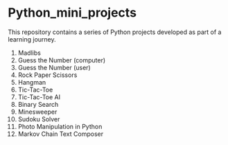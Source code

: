 # Python_mini_projects
This repository contains a series of Python projects developed as part of a learning journey.
1. Madlibs
2. Guess the Number (computer)
3. Guess the Number (user)
4. Rock Paper Scissors
5. Hangman
6. Tic-Tac-Toe
7. Tic-Tac-Toe AI
8. Binary Search
9. Minesweeper
10. Sudoku Solver
11. Photo Manipulation in Python
12. Markov Chain Text Composer
 
